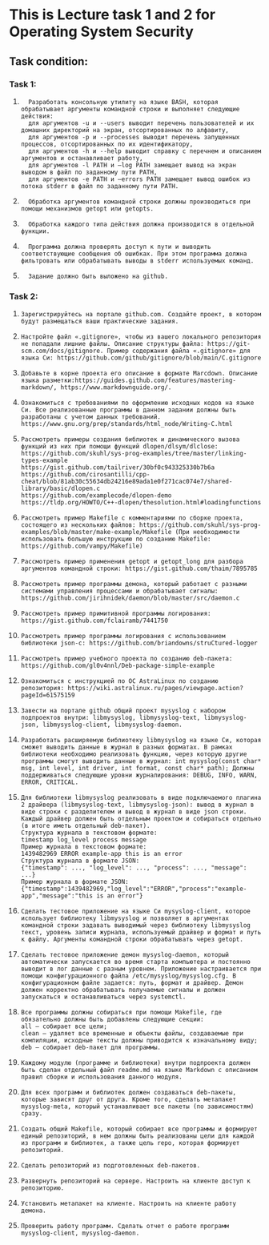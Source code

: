 # This is Lecture task 1 and 2 for Operating System Security 
## Task condition:
### Task 1: 
1.       Разработать консольную утилиту на языке BASH, которая обрабатывает аргументы командной строки и выполняет следующие действия:
         для аргументов -u и --users выводит перечень пользователей и их домашних директорий на экран, отсортированных по алфавиту,
         для аргументов -p и --processes выводит перечень запущенных процессов, отсортированных по их идентификатору,
         для аргументов -h и --help выводит справку с перечнем и описанием аргументов и останавливает работу,
         для аргументов -l PATH и –log PATH замещает вывод на экран выводом в файл по заданному пути PATH,
         для аргументов -e PATH и –errors PATH замещает вывод ошибок из потока stderr в файл по заданному пути PATH.
2.       Обработка аргументов командной строки должны производиться при  помощи механизмов getopt или getopts.

3.       Обработка каждого типа действия должна производится в отдельной функции.

4.       Программа должна проверять доступ к пути и выводить соответствующие сообщения об ошибках. При этом программа должна фильтровать или обрабатывать выводы в stderr используемых команд.

5.       Задание должно быть выложено на github.
### Task 2: 
1.     Зарегистрируйтесь на портале github.com. Создайте проект, в котором будут размещаться ваши практические задания.

2.     Настройте файл «.gitignore», чтобы из вашего локального репозитория не попадали лишние файлы. Описание структуры файла: https://git-scm.com/docs/gitignore. Пример содержания файла «.gitignore» для языка Си: https://github.com/github/gitignore/blob/main/C.gitignore

3.     Добавьте в корне проекта его описание в формате Marcdown. Описание языка разметки:https://guides.github.com/features/mastering-markdown/, https://www.markdownguide.org/.

4.     Ознакомиться с требованиями по оформлению исходных кодов на языке Си. Все реализованные программы в данном задании должны быть разработаны с учетом данных требований. https://www.gnu.org/prep/standards/html_node/Writing-C.html
5.     Рассмотреть примеры создания библиотек и динамического вызова функций из них при помощи функций dlopen/dlsym/dlclose: 
       https://github.com/skuhl/sys-prog-examples/tree/master/linking-types-example 
       https://gist.github.com/tailriver/30bf0c943325330b7b6a
       https://github.com/cirosantilli/cpp-cheat/blob/81ab30c55634db24216e89ada1e0f271cac074e7/shared-library/basic/dlopen.c
       https://github.com/examplecode/dlopen-demo
       https://tldp.org/HOWTO/C++-dlopen/thesolution.html#loadingfunctions
6.     Рассмотреть пример Makefile с комментариями по сборке проекта, состоящего из нескольких файлов: https://github.com/skuhl/sys-prog-examples/blob/master/make-example/Makefile (При необходимости использовать большую инструкцию по созданию Makefile: https://github.com/vampy/Makefile)

7.     Рассмотреть пример применения getopt и getopt_long для разбора аргументов командной строки: https://gist.github.com/thaim/7895785

8.     Рассмотреть пример программы демона, который работает с разными системами управления процессами и обрабатывает сигналы: https://github.com/jirihnidek/daemon/blob/master/src/daemon.c

9.     Рассмотреть пример примитивной программы логирования: https://gist.github.com/fclairamb/7441750

10.     Рассмотреть пример программы логирования с использованием библиотеки json-c: https://github.com/briandowns/struCtured-logger

11.     Рассмотреть пример учебного проекта по созданию deb-пакета: https://github.com/gl0v4nnl/Deb-package-simple-example

12.     Ознакомиться с инструкцией по ОС AstraLinux по созданию репозитория: https://wiki.astralinux.ru/pages/viewpage.action?pageId=61575159

13.     Завести на портале github общий проект mysyslog с набором подпроектов внутри: libmysyslog, libmysyslog-text, libmysyslog-json, libmysyslog-client, libmysyslog-daemon.

14.     Разработать расширяемую библиотеку libmysyslog на языке Си, которая сможет выводить данные в журнал в разных форматах. В рамках библиотеки необходимо реализовать функцию, через которую другие программы смогут выводить данные в журнал: int mysyslog(const char* msg, int level, int driver, int format, const char* path); Должны поддерживаться следующие уровни журналирования: DEBUG, INFO, WARN, ERROR, CRITICAL.

15.     Для библиотеки libmysyslog реализовать в виде подключаемого плагина 2 драйвера (libmysyslog-text, libmysyslog-json): вывод в журнал в виде строки с разделителем и вывод в журнал в виде json строки. Каждый драйвер должен быть отдельным проектом и собираться отдельно (в итоге иметь отдельный deb-пакет).
        Структура журнала в текстовом формате:
        timestamp log_level process message  
        Пример журнала в текстовом формате:
        1439482969 ERROR example-app this is an error
        Структура журнала в формате JSON:
        {"timestamp": ..., "log_level": ..., "process": ..., "message": ...}
        Пример журнала в формате JSON:
        {"timestamp":1439482969,"log_level":"ERROR","process":"example-app","message":"this is an error"}
16.     Сделать тестовое приложение на языке Си mysyslog-client, которое использует библиотеку libmysyslog и позволяет в аргументах командной строки задавать выводимый через библиотеку libmysyslog текст, уровень записи журнала, используемый драйвер и формат и путь к файлу. Аргументы командной строки обрабатывать через getopt.

17.     Сделать тестовое приложение демон mysyslog-daemon, который автоматически запускается во время старта компьютера и постоянно выводит в лог данные с разным уровнем. Приложение настраивается при помощи конфигурационного файла /etc/mysyslog/mysyslog.cfg. В конфигурационном файле задается: путь, формат и драйвер. Демон должен корректно обрабатывать получаемые сигналы и должен запускаться и останавливаться через systemctl.

18.     Все программы должны собираться при помощи Makefile, где обязательно должны быть добавлены следующие секции:
        all – собирает все цели;
        clean – удаляет все временные и объекты файлы, создаваемые при компиляции, исходные тексты должны приводится к изначальному виду;
        deb – собирает deb-пакет для программы.
19.     Каждому модулю (программе и библиотеки) внутри подпроекта должен быть сделан отдельный файл readme.md на языке Markdown с описанием правил сборки и использования данного модуля.

20.     Для всех программ и библиотек должен создаваться deb-пакеты, которые зависят друг от друга. Кроме того, сделать метапакет mysyslog-meta, который устанавливает все пакеты (по зависимостям) сразу.

21.     Создать общий Makefile, который собирает все программы и формирует единый репозиторий, в нем должны быть реализованы цели для каждой из программ и библиотек, а также цель repo, которая формирует репозиторий.

22.     Сделать репозиторий из подготовленных deb-пакетов.

23.     Развернуть репозиторий на сервере. Настроить на клиенте доступ к репозиторию.

24.     Установить метапакет на клиенте. Настроить на клиенте работу демона.

25.     Проверить работу программ. Сделать отчет о работе программ mysyslog-client, mysyslog-daemon. 
